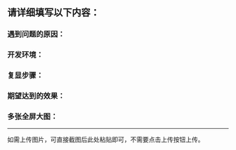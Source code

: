 ## 请详细填写以下内容：

### 遇到问题的原因：


### 开发环境：


### 复显步骤：


### 期望达到的效果：


### 多张全屏大图：


---

如需上传图片，可直接截图后此处粘贴即可，不需要点击上传按钮上传。